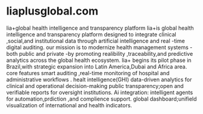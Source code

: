 # liaplusglobal.com
lia+global health intelligence and transparency platform
lia+is global health intelligence and transparency platform designed to integrate clinical ,social,and institutional data through artificial intelligence and real -time digital auditing.
our mission is to modernize health management systems -both public and private -by promoting realibility ,traceability,and predictive analytics across the global health ecosystem.
lia+ begins its pilot phase in Brazil,with strategic expansion into Latin America,Dubai and Africa area.
core features 
smart auditing ,real-time monitoring of hospital and administrative workflows .
healt intelligence(GHI) data-driven analytics for clinical and operational decision-making
public transparency;open and verifiable reports for oversight institutions.
Ai integration: intelligent agents for automation,prdiction ,and complience support.
global dashboard;unifield visualization of international and health indicators.
